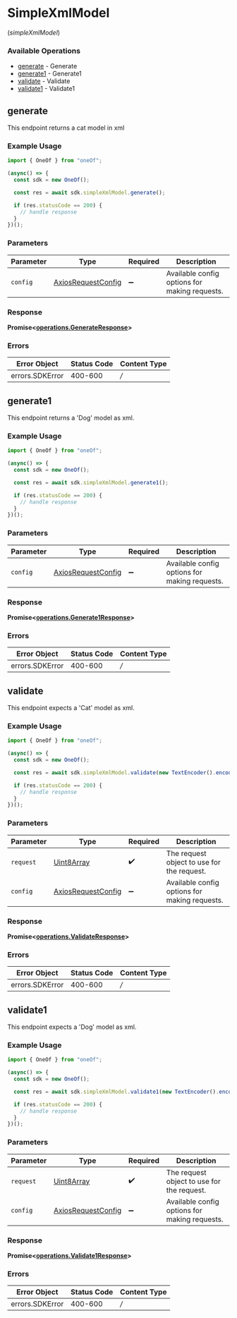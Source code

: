 # SimpleXmlModel
(*simpleXmlModel*)

### Available Operations

* [generate](#generate) - Generate
* [generate1](#generate1) - Generate1
* [validate](#validate) - Validate
* [validate1](#validate1) - Validate1

## generate

 This endpoint returns a cat model in xml

### Example Usage

```typescript
import { OneOf } from "oneOf";

(async() => {
  const sdk = new OneOf();

  const res = await sdk.simpleXmlModel.generate();

  if (res.statusCode == 200) {
    // handle response
  }
})();
```

### Parameters

| Parameter                                                    | Type                                                         | Required                                                     | Description                                                  |
| ------------------------------------------------------------ | ------------------------------------------------------------ | ------------------------------------------------------------ | ------------------------------------------------------------ |
| `config`                                                     | [AxiosRequestConfig](https://axios-http.com/docs/req_config) | :heavy_minus_sign:                                           | Available config options for making requests.                |


### Response

**Promise<[operations.GenerateResponse](../../sdk/models/operations/generateresponse.md)>**
### Errors

| Error Object    | Status Code     | Content Type    |
| --------------- | --------------- | --------------- |
| errors.SDKError | 400-600         | */*             |

## generate1

This endpoint returns a 'Dog' model as xml.

### Example Usage

```typescript
import { OneOf } from "oneOf";

(async() => {
  const sdk = new OneOf();

  const res = await sdk.simpleXmlModel.generate1();

  if (res.statusCode == 200) {
    // handle response
  }
})();
```

### Parameters

| Parameter                                                    | Type                                                         | Required                                                     | Description                                                  |
| ------------------------------------------------------------ | ------------------------------------------------------------ | ------------------------------------------------------------ | ------------------------------------------------------------ |
| `config`                                                     | [AxiosRequestConfig](https://axios-http.com/docs/req_config) | :heavy_minus_sign:                                           | Available config options for making requests.                |


### Response

**Promise<[operations.Generate1Response](../../sdk/models/operations/generate1response.md)>**
### Errors

| Error Object    | Status Code     | Content Type    |
| --------------- | --------------- | --------------- |
| errors.SDKError | 400-600         | */*             |

## validate

This endpoint expects a 'Cat' model as xml.

### Example Usage

```typescript
import { OneOf } from "oneOf";

(async() => {
  const sdk = new OneOf();

  const res = await sdk.simpleXmlModel.validate(new TextEncoder().encode("0xd6BB5B71e0"));

  if (res.statusCode == 200) {
    // handle response
  }
})();
```

### Parameters

| Parameter                                                    | Type                                                         | Required                                                     | Description                                                  |
| ------------------------------------------------------------ | ------------------------------------------------------------ | ------------------------------------------------------------ | ------------------------------------------------------------ |
| `request`                                                    | [Uint8Array](../../models/.md)                               | :heavy_check_mark:                                           | The request object to use for the request.                   |
| `config`                                                     | [AxiosRequestConfig](https://axios-http.com/docs/req_config) | :heavy_minus_sign:                                           | Available config options for making requests.                |


### Response

**Promise<[operations.ValidateResponse](../../sdk/models/operations/validateresponse.md)>**
### Errors

| Error Object    | Status Code     | Content Type    |
| --------------- | --------------- | --------------- |
| errors.SDKError | 400-600         | */*             |

## validate1

This endpoint expects a 'Dog' model as xml.

### Example Usage

```typescript
import { OneOf } from "oneOf";

(async() => {
  const sdk = new OneOf();

  const res = await sdk.simpleXmlModel.validate1(new TextEncoder().encode("0xb1A694c3A3"));

  if (res.statusCode == 200) {
    // handle response
  }
})();
```

### Parameters

| Parameter                                                    | Type                                                         | Required                                                     | Description                                                  |
| ------------------------------------------------------------ | ------------------------------------------------------------ | ------------------------------------------------------------ | ------------------------------------------------------------ |
| `request`                                                    | [Uint8Array](../../models/.md)                               | :heavy_check_mark:                                           | The request object to use for the request.                   |
| `config`                                                     | [AxiosRequestConfig](https://axios-http.com/docs/req_config) | :heavy_minus_sign:                                           | Available config options for making requests.                |


### Response

**Promise<[operations.Validate1Response](../../sdk/models/operations/validate1response.md)>**
### Errors

| Error Object    | Status Code     | Content Type    |
| --------------- | --------------- | --------------- |
| errors.SDKError | 400-600         | */*             |
